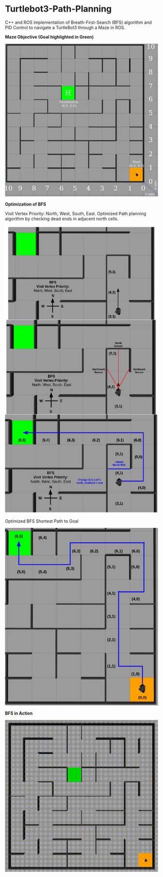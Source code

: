 # Turtlebot3-Path-Planning

C++ and ROS implementation of Breath-First-Search (BFS) algorithm and PID Control to navigate a TurtleBot3 through a Maze in ROS.

**Maze Objective (Goal highlighted in Green)**

![Alt text](imgs/maze-objective.png)

**Optimization of BFS**

Visit Vertex Priority: North, West, South, East. Optimized Path planning algorithm by checking dead ends in adjacent north cells.

![Alt text](imgs/optimization.png)

Optimized BFS Shortest Path to Goal

![Alt text](imgs/optimized-path.png)

**BFS in Action**

![Alt Text](imgs/robot-navigate.gif)
